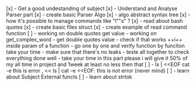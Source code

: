 [x] - Get a good undestanding of subject
[x] - Understand and Analyse Parser part 
[x] - create basic Parser Algo
[x] - algo abstract syntax tree
[x] - how it's possible to manage commands like "l""s" ?
[x] - read about bash quotes
[x] - create basic files struct
[x] - create example of read command function
[ ] - working on double quotes get value
        - working on get_complex_word
        - get double quotes value
        - check if that works ++i++ inside param of a function
        - go one by one and verify function by funciton take your time 
        - make sure that there's no leaks
        - teste all together to check everything done well
        - take your time in this part please i will give it 50% of my all time in project and 1week at least no less then that
[ ] - ls | <<EOF cat -e this is error , << ls | cat -e <<EOF: this is not error (never mind)
[ ] - learn about Subject External functs
[ ] - learn about strtok

